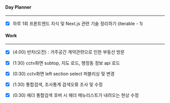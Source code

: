 
#### Day Planner
---
- [x] 하루 1회 프론트엔드 지식 및 Next.js 관련 기술 정리하기  (iterable - 1)


#### Work
---
- [x] (4:00) 반차(오전) : 거주공간 계약관련으로 인한 부동산 방문 

- [x] (1:30) cctv화면 subtop, 지도 로드, 행정동 정보 api 로드
- [x] (0:30) cctv화면 left section select 퍼블리싱 및 변경

- [x] (1:30) 통합검색, 조사통계 검색오류 조사 및 수정
- [x] (0:30) 헤더 통합검색 호버 시 헤더 메뉴리스트가 내려오는 현상 수정

